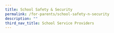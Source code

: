 ```yaml
---
title: School Safety & Security
permalink: /for-parents/school-safety-n-security
description: ""
third_nav_title: School Service Providers
---
```

